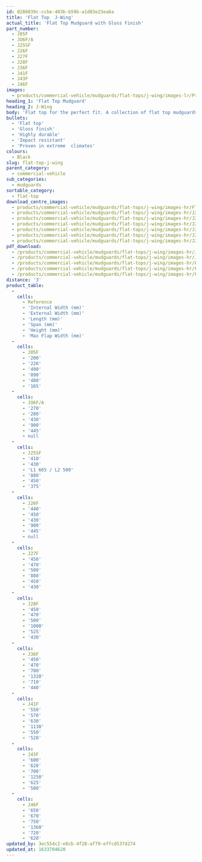 ```yaml
---
id: 0286039c-ccbe-403b-b59b-a1d03e23ea6a
title: 'Flat Top  J-Wing'
actual_title: 'Flat Top Mudguard with Gloss Finish'
part_number:
  - J05F
  - JO6F/A
  - J25SF
  - J26F
  - J27F
  - J28F
  - J36F
  - J41F
  - J43F
  - J46F
images:
  - products/commercial-vehicle/mudguards/flat-tops/j-wing/images-lr/Product_Image_776x776_(518x518_focus_area)-J27F_03.jpg
heading_1: 'Flat Top Mudguard'
heading_2: J-Wing
body: 'Flat top for the perfect fit. A collection of flat top mudguards complete with a gloss finish.'
bullets:
  - 'Flat top'
  - 'Gloss finish'
  - 'Highly durable'
  - 'Impact resistant'
  - 'Proven in extreme  climates'
colours:
  - Black
slug: flat-top-j-wing
parent_category:
  - commercial-vehicle
sub_categories:
  - mudguards
sortable_category:
  - flat-top
download_centre_images:
  - products/commercial-vehicle/mudguards/flat-tops/j-wing/images-hr/FT-J-Wing_01.jpg
  - products/commercial-vehicle/mudguards/flat-tops/j-wing/images-hr/J25SF_001.jpg
  - products/commercial-vehicle/mudguards/flat-tops/j-wing/images-hr/J25SF_002.jpg
  - products/commercial-vehicle/mudguards/flat-tops/j-wing/images-hr/J25SF_003.jpg
  - products/commercial-vehicle/mudguards/flat-tops/j-wing/images-hr/J27F_001.jpg
  - products/commercial-vehicle/mudguards/flat-tops/j-wing/images-hr/J27F_002.jpg
  - products/commercial-vehicle/mudguards/flat-tops/j-wing/images-hr/J27F_003.jpg
pdf_download:
  - /products/commercial-vehicle/mudguards/flat-tops/j-wing/images-hr/JS25SF_03.jpg
  - /products/commercial-vehicle/mudguards/flat-tops/j-wing/images-hr/J27F_03.jpg
  - /products/commercial-vehicle/mudguards/flat-tops/j-wing/images-hr/FT-J-Wing_01.jpg
  - /products/commercial-vehicle/mudguards/flat-tops/j-wing/images-hr/FT-J-Wing_02.jpg
  - /products/commercial-vehicle/mudguards/flat-tops/j-wing/images-hr/FT-J-Wing_03.jpg
distance: '3'
product_table:
  -
    cells:
      - Reference
      - 'Internal Width (mm)'
      - 'External Width (mm)'
      - 'Length (mm)'
      - 'Span (mm)'
      - 'Height (mm)'
      - 'Max Flap Width (mm)'
  -
    cells:
      - J05F
      - '200'
      - '220'
      - '490'
      - '890'
      - '480'
      - '165'
  -
    cells:
      - JO6F/A
      - '270'
      - '280'
      - '430'
      - '900'
      - '445'
      - null
  -
    cells:
      - J25SF
      - '410'
      - '430'
      - 'L1 665 / L2 500'
      - '880'
      - '450'
      - '375'
  -
    cells:
      - J26F
      - '440'
      - '450'
      - '430'
      - '900'
      - '445'
      - null
  -
    cells:
      - J27F
      - '450'
      - '470'
      - '500'
      - '880'
      - '450'
      - '430'
  -
    cells:
      - J28F
      - '450'
      - '470'
      - '500'
      - '1000'
      - '525'
      - '430'
  -
    cells:
      - J36F
      - '450'
      - '470'
      - '700'
      - '1320'
      - '710'
      - '440'
  -
    cells:
      - J41F
      - '550'
      - '570'
      - '630'
      - '1130'
      - '550'
      - '520'
  -
    cells:
      - J43F
      - '600'
      - '620'
      - '700'
      - '1250'
      - '625'
      - '580'
  -
    cells:
      - J46F
      - '650'
      - '670'
      - '750'
      - '1360'
      - '720'
      - '620'
updated_by: 3ec554c2-e8cb-4f28-af79-effcd537d274
updated_at: 1633704620
---
```

